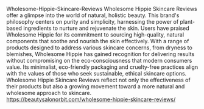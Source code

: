 Wholesome-Hippie-Skincare-Reviews
Wholesome Hippie Skincare Reviews offer a glimpse into the world of natural, holistic beauty. 
This brand's philosophy centers on purity and simplicity, harnessing the power of plant-based ingredients to nurture and rejuvenate the skin. Users have praised Wholesome Hippie for its commitment to sourcing high-quality, natural components that soothe and nourish the skin effectively. With a range of products designed to address various skincare concerns, from dryness to blemishes, Wholesome Hippie has gained recognition for delivering results without compromising on the eco-consciousness that modern consumers value. Its minimalist, eco-friendly packaging and cruelty-free practices align with the values of those who seek sustainable, ethical skincare options. Wholesome Hippie Skincare Reviews reflect not only the effectiveness of their products but also a growing movement toward a more natural and wholesome approach to skincare.
https://beautysalonorbit.com/wholesome-hippie-skincare-reviews/
